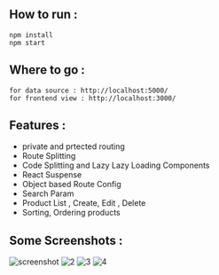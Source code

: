 
## How to run :

```
npm install
npm start
```

## Where to go :

```
for data source : http://localhost:5000/
for frontend view : http://localhost:3000/
```

## Features :

- private and prtected routing
- Route Splitting
- Code Splitting and Lazy Lazy Loading Components
- React Suspense
- Object based Route Config
- Search Param
- Product List , Create, Edit , Delete
- Sorting, Ordering products

## Some Screenshots :
![screenshot](https://user-images.githubusercontent.com/35952201/135722232-76b3e271-1f11-4a1b-aee1-ce217f5885c3.png)
![2](https://user-images.githubusercontent.com/35952201/135722233-4ad9d0af-3b93-4577-bafc-e0c5054fcac9.png)
![3](https://user-images.githubusercontent.com/35952201/135722236-5dd69aed-4d26-4e1e-a8cf-d183298b34bf.png)
![4](https://user-images.githubusercontent.com/35952201/135722238-0c4d4180-dffc-493f-b8fa-59de70ad4ed7.png)
